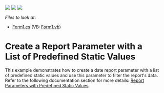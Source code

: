 <!-- default badges list -->
![](https://img.shields.io/endpoint?url=https://codecentral.devexpress.com/api/v1/VersionRange/128598485/2021.1)
[![](https://img.shields.io/badge/Open_in_DevExpress_Support_Center-FF7200?style=flat-square&logo=DevExpress&logoColor=white)](https://supportcenter.devexpress.com/ticket/details/T355030)
[![](https://img.shields.io/badge/📖_How_to_use_DevExpress_Examples-e9f6fc?style=flat-square)](https://docs.devexpress.com/GeneralInformation/403183)
<!-- default badges end -->
*Files to look at*:

* [Form1.cs](./CS/Form1.cs) (VB: [Form1.vb](./VB/Form1.vb))

# Create a Report Parameter with a List of Predefined Static Values

This example demonstrates how to create a date report parameter with a list of predefined static values and use this parameter to filter the report's data. Refer to the following documentation section for more details: [Report Parameters with Predefined Static Values](https://docs.devexpress.com/XtraReports/401661?v=21.1).


